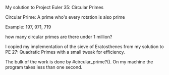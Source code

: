 My solution to Project Euler 35: Circular Primes

Circular Prime: A prime who's every rotation is also prime

Example: 197, 971, 719

how many circular primes are there under 1 million?

I copied my implementation of the sieve of Eratosthenes from my solution to PE 27: Quadratic Primes with a small tweak for efficiency.

The bulk of the work is done by #circular_prime?(). On my machine the program takes less than one second.